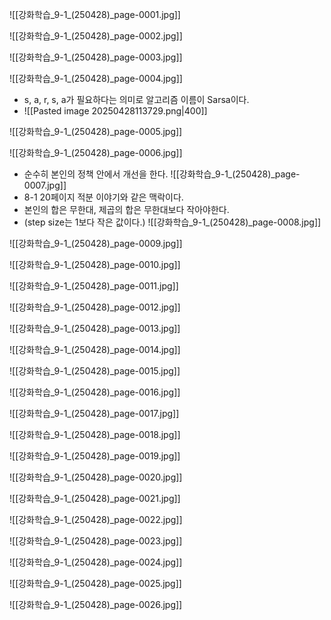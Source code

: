 ![[강화학습_9-1_(250428)_page-0001.jpg]]

![[강화학습_9-1_(250428)_page-0002.jpg]]

![[강화학습_9-1_(250428)_page-0003.jpg]]

![[강화학습_9-1_(250428)_page-0004.jpg]]
- s, a, r, s, a가 필요하다는 의미로 알고리즘 이름이 Sarsa이다.
- ![[Pasted image 20250428113729.png|400]]

![[강화학습_9-1_(250428)_page-0005.jpg]]

![[강화학습_9-1_(250428)_page-0006.jpg]]
- 순수히 본인의 정책 안에서 개선을 한다.
![[강화학습_9-1_(250428)_page-0007.jpg]]
- 8-1 20페이지 적분 이야기와 같은 맥락이다.
- 본인의 합은 무한대, 제곱의 합은 무한대보다 작아야한다.
- (step size는 1보다 작은 값이다.)
![[강화학습_9-1_(250428)_page-0008.jpg]]

![[강화학습_9-1_(250428)_page-0009.jpg]]

![[강화학습_9-1_(250428)_page-0010.jpg]]

![[강화학습_9-1_(250428)_page-0011.jpg]]

![[강화학습_9-1_(250428)_page-0012.jpg]]

![[강화학습_9-1_(250428)_page-0013.jpg]]

![[강화학습_9-1_(250428)_page-0014.jpg]]

![[강화학습_9-1_(250428)_page-0015.jpg]]

![[강화학습_9-1_(250428)_page-0016.jpg]]

![[강화학습_9-1_(250428)_page-0017.jpg]]

![[강화학습_9-1_(250428)_page-0018.jpg]]

![[강화학습_9-1_(250428)_page-0019.jpg]]

![[강화학습_9-1_(250428)_page-0020.jpg]]

![[강화학습_9-1_(250428)_page-0021.jpg]]

![[강화학습_9-1_(250428)_page-0022.jpg]]

![[강화학습_9-1_(250428)_page-0023.jpg]]

![[강화학습_9-1_(250428)_page-0024.jpg]]

![[강화학습_9-1_(250428)_page-0025.jpg]]

![[강화학습_9-1_(250428)_page-0026.jpg]]